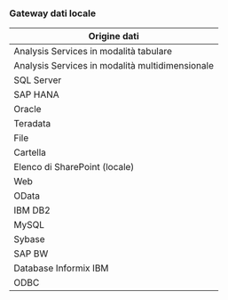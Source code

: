 ### <a name="on-premises-data-gateway"></a>Gateway dati locale
| **Origine dati** |
| --- |
| Analysis Services in modalità tabulare |
| Analysis Services in modalità multidimensionale |
| SQL Server |
| SAP HANA |
| Oracle |
| Teradata |
| File |
| Cartella |
| Elenco di SharePoint (locale) |
| Web |
| OData |
| IBM DB2 |
| MySQL |
| Sybase |
| SAP BW |
| Database Informix IBM |
| ODBC |

